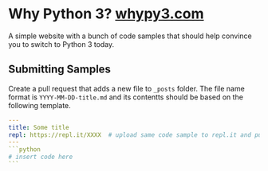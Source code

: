 # Why Python 3? [whypy3.com](http://whypy3.com/)

A simple website with a bunch of code samples that should help convince you to switch to Python 3 today.

## Submitting Samples

Create a pull request that adds a new file to `_posts` folder. The file name format is `YYYY-MM-DD-title.md` and its contentts should be based on the following template.

````yaml
---
title: Some title
repl: https://repl.it/XXXX  # upload same code sample to repl.it and put link here
---
```python
# insert code here
```
````
